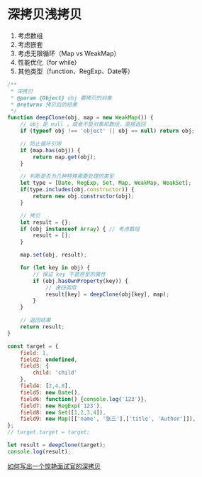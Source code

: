 # 深拷贝浅拷贝

1. 考虑数组
2. 考虑嵌套
3. 考虑无限循环（Map vs WeakMap）
4. 性能优化（for while）
5. 其他类型（function、RegExp、Date等）
```js
/**
 * 深拷贝
 * @param {Object} obj 要拷贝的对象
 * @returns 拷贝后的结果
 */
function deepClone(obj, map = new WeakMap()) {
    // obj 是 null ，或者不是对象和数组，直接返回
    if (typeof obj !== 'object' || obj == null) return obj;

    // 防止循环引用
    if (map.has(obj)) {
        return map.get(obj);
    }

    // 判断是否为几种特殊需要处理的类型
    let type = [Date, RegExp, Set, Map, WeakMap, WeakSet];
    if(type.includes(obj.constructor)) {
        return new obj.constructor(obj);
    }

    // 拷贝
    let result = {};
    if (obj instanceof Array) { // 考虑数组
        result = [];
    }

    map.set(obj, result);

    for (let key in obj) {
        // 保证 key 不是原型的属性
        if (obj.hasOwnProperty(key)) {
            // 递归调用
            result[key] = deepClone(obj[key], map);
        }
    }

    // 返回结果
    return result;
}

const target = {
    field: 1,
    field2: undefined,
    field3: {
        child: 'child'
    },
    field4: [2,4,8],
    field5: new Date(),
    field6: function() {console.log('123')},
    field7: new RegExp('123'),
    field8: new Set([1,2,3,4]),
    field9: new Map([['name', '张三'],['title', 'Author']]),
};
// target.target = target;

let result = deepClone(target);
console.log(result);
```

[如何写出一个惊艳面试官的深拷贝](https://www.aaronkong.top/article/JS%E8%BF%9B%E9%98%B6/%E5%A6%82%E4%BD%95%E5%86%99%E5%87%BA%E4%B8%80%E4%B8%AA%E6%83%8A%E8%89%B3%E9%9D%A2%E8%AF%95%E5%AE%98%E7%9A%84%E6%B7%B1%E6%8B%B7%E8%B4%9D.html)